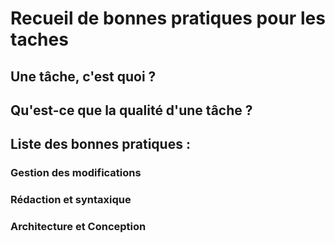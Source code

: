 Recueil de bonnes pratiques pour les taches
============================================

Une tâche, c'est quoi ?
------------------------


Qu'est-ce que la qualité d'une tâche ?
----------------------------------------


Liste des bonnes pratiques :
----------------------------

### Gestion des modifications


### Rédaction et syntaxique


### Architecture et Conception

